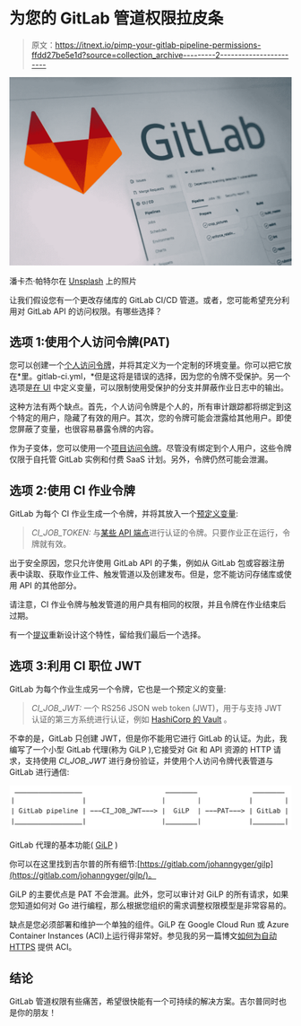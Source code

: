 # 为您的 GitLab 管道权限拉皮条

> 原文：<https://itnext.io/pimp-your-gitlab-pipeline-permissions-ffdd27be5e1d?source=collection_archive---------2----------------------->

![](img/d539ed90f061a31536b273a315beb7ed.png)

潘卡杰·帕特尔在 [Unsplash](https://unsplash.com/s/photos/gitlab?utm_source=unsplash&utm_medium=referral&utm_content=creditCopyText) 上的照片

让我们假设您有一个更改存储库的 GitLab CI/CD 管道。或者，您可能希望充分利用对 GitLab API 的访问权限。有哪些选择？

## 选项 1:使用个人访问令牌(PAT)

您可以创建一个[个人访问令牌](https://docs.gitlab.com/ee/user/profile/personal_access_tokens.html)，并将其定义为一个定制的环境变量。你可以把它放在*里。gitlab-ci.yml，*但是这将是错误的选择，因为您的令牌不受保护。另一个选项是[在 UI](https://docs.gitlab.com/ee/ci/variables/#create-a-custom-variable-in-the-ui) 中定义变量，可以限制使用受保护的分支并屏蔽作业日志中的输出。

这种方法有两个缺点。首先，个人访问令牌是个人的，所有审计跟踪都将绑定到这个特定的用户，隐藏了有效的用户。其次，您的令牌可能会泄露给其他用户。即使您屏蔽了变量，也很容易暴露令牌的内容。

作为子变体，您可以使用一个[项目访问令牌](https://docs.gitlab.com/ee/user/project/settings/project_access_tokens.html)。尽管没有绑定到个人用户，这些令牌仅限于自托管 GitLab 实例和付费 SaaS 计划。另外，令牌仍然可能会泄漏。

## 选项 2:使用 CI 作业令牌

GitLab 为每个 CI 作业生成一个令牌，并将其放入一个[预定义变量](https://docs.gitlab.com/ee/ci/variables/predefined_variables.html):

> *CI_JOB_TOKEN:* 与[某些 API 端点](https://docs.gitlab.com/ee/api/README.html#gitlab-cicd-job-token)进行认证的令牌。只要作业正在运行，令牌就有效。

出于安全原因，您只允许使用 GitLab API 的子集，例如从 GitLab 包或容器注册表中读取、获取作业工件、触发管道以及创建发布。但是，您不能访问存储库或使用 API 的其他部分。

请注意，CI 作业令牌与触发管道的用户具有相同的权限，并且令牌在作业结束后过期。

有一个[提议](https://gitlab.com/groups/gitlab-org/-/epics/3559)重新设计这个特性，留给我们最后一个选择。

## 选项 3:利用 CI 职位 JWT

GitLab 为每个作业生成另一个令牌，它也是一个预定义的变量:

> *CI_JOB_JWT:* 一个 RS256 JSON web token (JWT)，用于与支持 JWT 认证的第三方系统进行认证，例如 [HashiCorp 的 Vault](https://docs.gitlab.com/ee/ci/secrets/index.html) 。

不幸的是，GitLab 只创建 JWT，但是你不能用它进行 GitLab 的认证。为此，我编写了一个小型 GitLab 代理(称为 GiLP ),它接受对 Git 和 API 资源的 HTTP 请求，支持使用 *CI_JOB_JWT* 进行身份验证，并使用个人访问令牌代表管道与 GitLab 进行通信:

![](img/b8996e20ea6006f698ab71f9020caefa.png)

GitLab 代理的基本功能( [GiLP](https://gitlab.com/johanngyger/gilp) )

你可以在这里找到吉尔普的所有细节:[https://gitlab.com/johanngyger/gilp](https://gitlab.com/johanngyger/gilp/)。

GiLP 的主要优点是 PAT 不会泄漏。此外，您可以审计对 GiLP 的所有请求，如果您知道如何对 Go 进行编程，那么根据您组织的需求调整权限模型是非常容易的。

缺点是您必须部署和维护一个单独的组件。GiLP 在 Google Cloud Run 或 Azure Container Instances (ACI)上运行得非常好。参见我的另一篇博文[如何为自动 HTTPS](/automatic-https-with-azure-container-instances-aci-4c4c8b03e8c9) 提供 ACI。

## 结论

GitLab 管道权限有些痛苦，希望很快能有一个可持续的解决方案。吉尔普同时也是你的朋友！